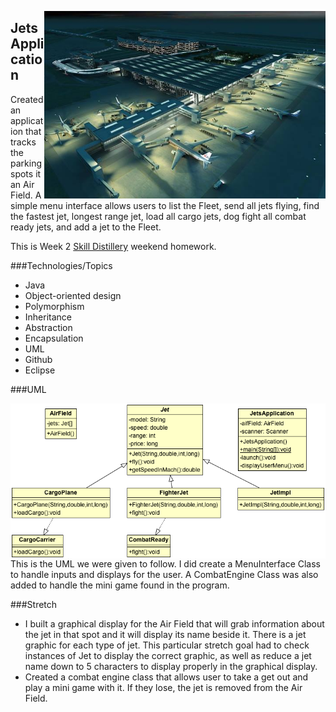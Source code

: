 <dl>
	<img src="https://github.com/Chioxin/JetsProject/blob/master/Airport.jpg?raw=true" alt="An Airport" ALIGN="right" width="450"/>
</dl>

## Jets Application

Created an application that tracks the parking spots it an Air Field. A simple menu interface allows users to list the Fleet, send all jets flying, find the fastest jet, longest range jet, load all cargo jets, dog fight all combat ready jets, and add a jet to the Fleet.

This is Week 2 [Skill Distillery](http://skilldistillery.com) weekend homework.

###Technologies/Topics
* Java
* Object-oriented design
 * Polymorphism
 * Inheritance
 * Abstraction
 * Encapsulation
* UML
* Github
* Eclipse

###UML
<dl>
	<img src="https://github.com/Chioxin/JetsProject/blob/master/UMLJets.png?raw=true" ALIGN="right" alt="UML Diagram">
</dl>

This is the UML we were given to follow. I did create a MenuInterface Class to handle inputs and displays for the user. A CombatEngine Class was also added to handle the mini game found in the program.

###Stretch
* I built a graphical display for the Air Field that will grab information about the jet in that spot and it will display its name beside it. There is a jet graphic for each type of jet. This particular stretch goal had to check instances of Jet to display the correct graphic, as well as reduce a jet name down to 5 characters to display properly in the graphical display.
* Created a combat engine class that allows user to take a get out and play a mini game with it. If they lose, the jet is removed from the Air Field.
